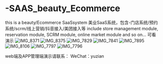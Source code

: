 # -SAAS_beauty_Ecommerce
this is a beauty/Ecommerce SaaSsystem
美业SaaS系统，包含-门店系统/预约系统/scrm/线上营销/抖音接入/美团接入等
include store management module, reservation module, SCRM module, online market module and so on...
可看演示
![IMG_8371](https://github.com/user-attachments/assets/51b61caf-0c4a-4d37-81d0-17b6c03db719)
![IMG_8375](https://github.com/user-attachments/assets/45ab3a54-5b18-4c63-8fc0-945ef90baa4e)
![IMG_7829](https://github.com/user-attachments/assets/00394427-3c52-45a5-8e78-9bfccaf2327e)
![IMG_7841](https://github.com/user-attachments/assets/e88ac4f4-f326-4578-b78d-5dc7ba45df16)
![IMG_7895](https://github.com/user-attachments/assets/6de1ea74-2b41-4426-ba45-32d4ba40c673)
![IMG_8106](https://github.com/user-attachments/assets/da26436b-b448-4043-9e1f-13d8ca5694c2)
![IMG_7797](https://github.com/user-attachments/assets/119ff72a-15ee-4cc6-92f2-df6de65a860a)
![IMG_7796](https://github.com/user-attachments/assets/a6475b9f-fdde-4fb1-8d0c-6a81eea1c1dc)

web端及APP管理端演示请联系：
WeChat：yuzian
